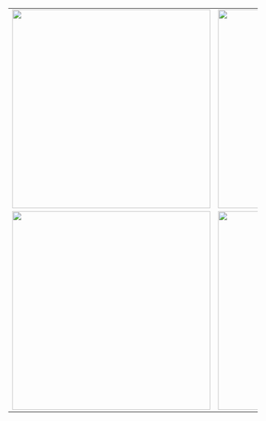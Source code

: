 <center>
<table>
  <tr>
      <td><img width="400px" align="center" src="https://github-readme-stats.vercel.app/api/top-langs/?username=V-Gutierrez&hide=html&layout=compact&theme=cobalt" /></td>
      <td><img width="400px" align="center" src="https://github-readme-stats.vercel.app/api?username=V-Gutierrez&theme=cobalt" /></td>
  </tr>  
    <tr>
      <td><img width="400px" align="center" src="https://github-readme-stats.vercel.app/api/pin/?username=V-Gutierrez&repo=astromatch-m3&theme=cobalt" /></td>
      <td><img width="400px" align="center" src="https://github-readme-stats.vercel.app/api/pin/?username=V-Gutierrez&repo=f4bank-m4&theme=cobalt" /></td>
  </tr>  
</table>
</center>

